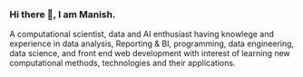 ### Hi there 👋, I am Manish. 
A computational scientist, data and AI enthusiast having knowlege and experience in data analysis, Reporting & BI, programming, data engineering, data science, and front end web development with interest of learning new computational methods, technologies and their applications.
<!--
**Mnlohani/Mnlohani** is a ✨ _special_ ✨ repository because its `README.md` (this file) appears on your GitHub profile.



<!--
- 🔭
- 🌱 I’m currently learning more in feature engineering, data analysis, and data structures in python.

- 👯 I’m looking to collaborate on ...
- 🤔 I’m looking for help with ...
- 💬 Ask me about ...
- 📫 How to reach me: ...
- 😄 Pronouns: ...
- ⚡ Fun fact: ...
-->

